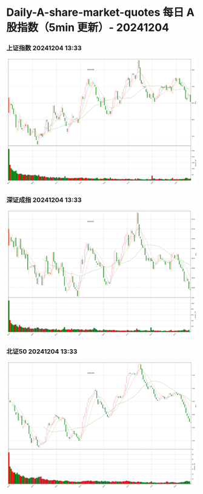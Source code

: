 
# Daily-A-share-market-quotes 每日 A 股指数（5min 更新）- 20241204

### 上证指数 20241204 13:33
![](./fig/2024/12/20241204-sh000001.png)

### 深证成指 20241204 13:33
![](./fig/2024/12/20241204-sz399001.png)

### 北证50 20241204 13:33
![](./fig/2024/12/20241204-bj899050.png)
